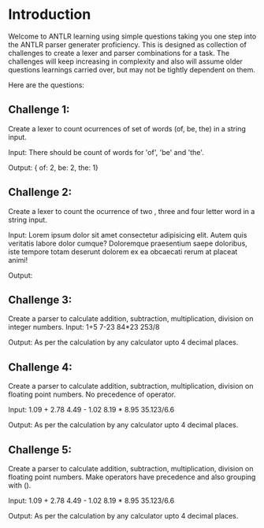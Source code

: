 # Introduction

Welcome to ANTLR learning using simple questions taking you one step into the ANTLR parser generater proficiency.
This is designed as collection of challenges to create a lexer and parser combinations for a task.
The challenges will keep increasing in complexity and also will assume older questions learnings carried over, but may not be tightly dependent on them.

Here are the questions:

## Challenge 1: 
Create a lexer to count ocurrences of set of words (of, be, the) in a string input.


Input: There should be count of words for 'of', 'be' and 'the'.

Output: { of: 2, be: 2, the: 1}

## Challenge 2: 
Create a lexer to count the ocurrence of two , three and four letter word in a string input.

Input: 
Lorem ipsum dolor sit amet consectetur adipisicing elit. Autem quis veritatis labore dolor cumque? Doloremque praesentium saepe doloribus, iste tempore totam deserunt dolorem ex ea obcaecati rerum at placeat animi!

Output:

## Challenge 3: 
Create a parser to calculate addition, subtraction, multiplication, division on integer numbers.
Input:
1+5
7-23
84*23
253/8

Output:
As per the calculation by any calculator upto 4 decimal places.

## Challenge 4: 
Create a parser to calculate addition, subtraction, multiplication, division on floating point numbers.
No precedence of operator.

Input: 
1.09 + 2.78
4.49 - 1.02
8.19 * 8.95
35.123/6.6 

Output:
As per the calculation by any calculator upto 4 decimal places.

## Challenge 5:
Create a parser to calculate addition, subtraction, multiplication, division on floating point numbers.
Make operators have precedence and also grouping with ().

Input: 
1.09 + 2.78
4.49 - 1.02
8.19 * 8.95
35.123/6.6 

Output:
As per the calculation by any calculator upto 4 decimal places.